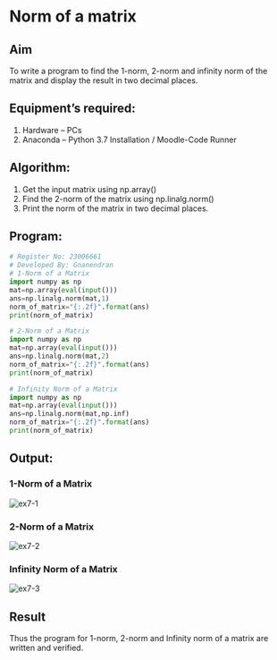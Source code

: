 # Norm of a matrix
## Aim
To write a program to find the 1-norm, 2-norm and infinity norm of the matrix and display the result in two decimal places.
## Equipment’s required:
1.	Hardware – PCs
2.	Anaconda – Python 3.7 Installation / Moodle-Code Runner
## Algorithm:
1. Get the input matrix using np.array()   
2. Find the 2-norm of the matrix using np.linalg.norm()
3. Print the norm of the matrix in two decimal places.
## Program:
```Python
# Register No: 23006661
# Developed By: Gnanendran
# 1-Norm of a Matrix
import numpy as np
mat=np.array(eval(input()))
ans=np.linalg.norm(mat,1)
norm_of_matrix="{:.2f}".format(ans)
print(norm_of_matrix)

# 2-Norm of a Matrix
import numpy as np
mat=np.array(eval(input()))
ans=np.linalg.norm(mat,2)
norm_of_matrix="{:.2f}".format(ans)
print(norm_of_matrix)

# Infinity Norm of a Matrix
import numpy as np
mat=np.array(eval(input()))
ans=np.linalg.norm(mat,np.inf)
norm_of_matrix="{:.2f}".format(ans)
print(norm_of_matrix)
```
## Output:
### 1-Norm of a Matrix
![ex7-1](https://github.com/GnanendranN/Norm-of-a-matrix/assets/138955207/64dace37-dd1d-4846-b590-0fe0793dc28f)

### 2-Norm of a Matrix
![ex7-2](https://github.com/GnanendranN/Norm-of-a-matrix/assets/138955207/95b8c1af-4884-4193-9b35-efebc7e47186)

### Infinity Norm of a Matrix
![ex7-3](https://github.com/GnanendranN/Norm-of-a-matrix/assets/138955207/f5866a7d-6bb6-4424-8d62-f0e12755e24d)

## Result
Thus the program for 1-norm, 2-norm and Infinity norm of a matrix are written and verified.
